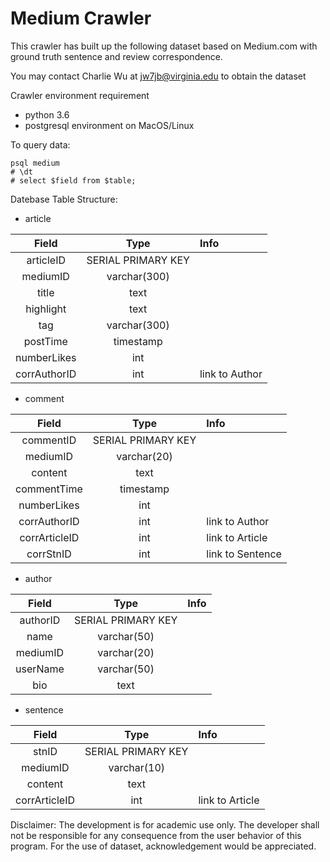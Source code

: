 # Medium Crawler
This crawler has built up the following dataset based on Medium.com with ground truth sentence and review correspondence.

You may contact Charlie Wu at jw7jb@virginia.edu to obtain the dataset

Crawler environment requirement 
- python 3.6
- postgresql environment on MacOS/Linux

To query data:
```
psql medium
# \dt
# select $field from $table;
```

Datebase Table Structure:

- article
 
| Field   | Type      |    Info                |
| :-------------:|:-------------:| :----------------------|
| articleID           | SERIAL PRIMARY KEY |                        |
| mediumID     | varchar(300)      |                        |
| title        | text      |                        |
| highlight      | text      |                        |
| tag                 | varchar(300)     |                        |
| postTime         |  timestamp        |                        |
| numberLikes         |   int           |                        |
| corrAuthorID            | int      |    link to Author |

- comment

| Field   | Type      |  Info                    |
| :-------------:|:-------------:| :------------------------|
| commentID     | SERIAL PRIMARY KEY |                          |
| mediumID   | varchar(20)    |                          |
| content| text               |                          |
| commentTime   | timestamp          |                          |
| numberLikes   | int                |                          |
| corrAuthorID      | int                |  link to Author  |
| corrArticleID     | int                |  link to Article   |
| corrStnID     | int       |  link to Sentence|

- author
 
| Field   | Type      | Info  |
| :-------------:|:-------------:| :---- |
| authorID      | SERIAL PRIMARY KEY |  |
| name    | varchar(50)       |    |
| mediumID| varchar(20)       |     |
| userName| varchar(50)       |     |
| bio           | text               |     |

- sentence

| Field   | Type      | Info  |
| :-------------:|:-------------:| :---- |
| stnID         |SERIAL PRIMARY KEY |  |
| mediumID       |varchar(10)       |    |
| content       |text               |     |
| corrArticleID     | int                |   link to Article  |

Disclaimer: The development is for academic use only. The developer shall not be responsible for any consequence from the user behavior of this program.
For the use of dataset, acknowledgement would be appreciated.


